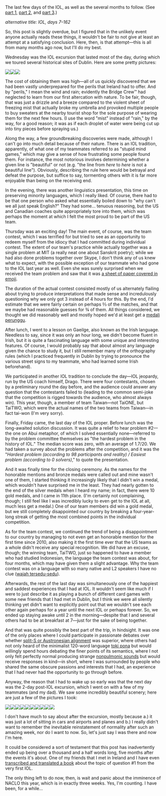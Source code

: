 <!--METADATA
tags: iol
date: 2018-01-04
title: IOL, conclusion: wajah tersedu-sedu
-->
The last few days of the IOL, as well as the several months to follow. (See [part 1](/blog/iol-days-1-4-we-need-to-remove-andys-brain/), [part 2](/blog/iol-day-4-hunting-hamilton/), and [part 3](/blog/iol-days-5-6-seven-pineapples/).)

<style>
img { max-width: 100%; max-height: 15em; }
</style>

*alternative title: IOL, days 7–162*

So, this post is slightly overdue, but I figured that in the unlikely event
anyone actually reads these things, it wouldn't be fair to not give at least an
attempt at a satisfying conclusion. Here, then, is that attempt—this is all
from many months ago now, but I'll do my best.

Wednesday was the IOL excursion that lasted most of the day, during which we
toured several historical sites of Dublin. Here are some pretty pictures:

[![](/s/iol/25.jpg)](/s/iol/25.jpg)[![](/s/iol/26.jpg)](/s/iol/26.jpg)[![](/s/iol/27.jpg)](/s/iol/27.jpg)

The cost of obtaining them was high—all of us quickly discovered that we had
been vastly underprepared for the perils that Ireland had to offer. And by
"perils," I mean the wind and rain; evidently the Bridge Crew™ had neglected to
learn from our first altercation with nature. To be fair, though, that was just
a drizzle and a breeze compared to the violent sheet of freezing mist that
actually broke my umbrella and provoked multiple people to buy sweaters at the
nearby tourist shop for the sole purpose of wearing them for the next few
hours. (I use the word "mist" instead of "rain," by the way, for a good reason;
it was as if each droplet of water were being cut up into tiny pieces before
spraying us.)

Along the way, a few groundbreaking discoveries were made, although I can't go
into much detail because of their nature. There is an IOL tradition,
apparently, of what one of my teammates referred to as "stupid mind games,"
which may give a sense of how frustrating some people found them. For instance,
the most notorious involves determining whether a given line is "beautiful" or
not (e.g. "the line from *here* to *here* is not a beautiful line"). Obviously,
describing the rule here would be betrayal and defeat the purpose, but suffice
to say, tormenting others with it is far more enjoyable than being on the
receiving end.

In the evening, there was another linguistics presentation, this time on
preserving minority languages, which I really liked. Of course, there had to be
that one person who asked what essentially boiled down to "why can't we all
just speak English?" They had some... tenuous reasoning, but the US and
Canadian coaches quite appropriately tore into them, which was perhaps the
moment at which I felt the most proud to be part of the US team.

Thursday was an exciting day! The main event, of course, was the team contest,
which I was terrified for but tried to see as an opportunity to redeem myself
from the idiocy that I had committed during individual contest. The extent of
our team's practice while actually together was a single problem at MIT (a
really neat one about Sanskrit poetry); while we had also done problems
together over Skype, I don't think any of us knew what to expect, with the
possible exception of our teammate who had gone to the IOL last year as well.
Even she was surely surprised when we received the team problem and saw that it
was [a sheet of paper covered in emoji](http://www.ioling.org/booklets/iol-2017-team-prob.en.pdf).

The duration of the actual contest consisted mostly of us alternately flailing
about trying to produce interpretations that made sense and incredulously
questioning why we only got 3 instead of 4 hours for this. By the end, I'd
estimate that we were fairly certain on perhaps ⅔ of the matches, and that we
maybe had reasonable guesses for ¾ of them. All things considered, we thought
we did reasonably well and mostly hoped we'd at least get a
[medali perunggu](https://en.wiktionary.org/wiki/perunggu).

After lunch, I went to a lesson on Gaeilge, also known as the Irish language.
Needless to say, since it was only an hour long, we didn't become fluent in
Irish, but it is quite a fascinating language with some unique and interesting
features. Of course, I would probably say that about almost any language given
the chance to study it, but I still remember many of the orthography rules
(which I practiced frequently in Dublin by trying to pronounce the various
street signs to my teammate, who had learned some Irish beforehand).

We participated in another IOL tradition to conclude the day—IOL jeopardy, run
by the US coach himself, Drago. There were four contestants, chosen by a
preliminary round the day before, and the audience could answer any question
that the contestants failed to (leading to the common semi-joke that the
competition is rigged towards the audience, who almost always win). This year,
though, a member of team Taiwan—not TaiONE, but TaiTWO, which were the actual
names of the two teams from Taiwan—in fact tai-won (I'm very sorry).

Finally, Friday came, the last day of the IOL proper. Before lunch was the
long-awaited solution discussion. It was quite a relief to hear problem #2—the
one on Abui metaphor, of which I solved essentially none—referred to by the
problem committee themselves as "the hardest problem in the history of IOL."
The median score was zero, with an average of 1.7/20. We had taken a survey
about the problems after the competition, and it was the "*Hardest problem
(according to 98 participants and reality) / Easiest problem (according to 0
solvers)*," to quote the presentation.

And it was finally time for the closing ceremony. As the names for the
honorable mentions and bronze medals were called out and mine wasn't one of
them, I started thinking it increasingly likely that I didn't win a medal,
which wouldn't have surprised me in the least. They had nearly gotten to the
end of the silver medals when I heard my name; in fact, there were 10 gold
medals, and I came in 11th place. (I'm certainly not complaining, though; I
still feel like I was incredibly lucky to even get to the IOL at all, much less
get a medal.) One of our team members did win a gold medal, but we still
completely disappointed our country by breaking a four-year-long streak of
getting the most combined points in the individual competition.

As for the team contest, we continued the trend of being a disappointment to
our country by managing to not even get an honorable mention for the first time
since 2010, also making it the first time ever that the US teams as a whole
didn't receive any special recognition. We did have an excuse, though; the
winning team, TaiTWO, just so happened to have a member who had studied
Indonesian, the language the team contest was about, for four months, which may
have given them a slight advantage. Why the team contest was on a language with
so many native and L2 speakers I have no clue
([wajah tersedu-sedu](https://emojipedia.org/emoji/%F0%9F%98%AD/)).

Afterwards, the rest of the last day was simultaneously one of the happiest and
saddest experiences that I had at IOL. It wouldn't seem like much if I were to
just describe it as playing a bunch of different card games with some new
friends that I had met in Dublin, but I think we were all silently thinking yet
didn't want to explicitly point out that we wouldn't see each other again
perhaps for a year until the next IOL or perhaps forever. So, we ended up
staying awake until 2 in the morning—despite that I and several others had to
be at breakfast at 7—just for the sake of being together.

And that was quite possibly the best part of the trip, in hindsight. It was one
of the only places where I could participate in passionate debates over whether
[split-S or Austronesian alignment](https://en.wikipedia.org/wiki/Morphosyntactic_alignment)
was superior, where others had not only heard of the minimalist 120-word language
[toki pona](https://tokipona.org/) but would willingly spend hours debating the
finer points of its semantics, where I not only felt perfectly normal producing
strange [nonpulmonic sounds](https://en.wikipedia.org/wiki/International_Phonetic_Alphabet_chart#Non-pulmonic_consonants)
but would receive responses in kind—in short, where I was surrounded by people
who shared the same obscure passions and interests that I had, an experience
that I had never had the opportunity to go through before.

Anyway, the reason that I had to wake up so early was that the next day was the
2-day post-IOL excursion, which I went on with a few of my teammates (and my
dad). We saw some incredibly beautiful scenery; here are just a few of the
pictures I took:

[![](/s/iol/28.jpg)](/s/iol/28.jpg)[![](/s/iol/29.jpg)](/s/iol/29.jpg)[![](/s/iol/30.jpg)](/s/iol/30.jpg)[![](/s/iol/31.jpg)](/s/iol/31.jpg)[![](/s/iol/32.jpg)](/s/iol/32.jpg)[![](/s/iol/33.jpg)](/s/iol/33.jpg)[![](/s/iol/34.jpg)](/s/iol/34.jpg)[![](/s/iol/35.jpg)](/s/iol/35.jpg)[![](/s/iol/36.jpg)](/s/iol/36.jpg)[![](/s/iol/37.jpg)](/s/iol/37.jpg)

I don't have much to say about after the excursion, mostly because a.) it was
just a lot of sitting in cars and airports and planes and b.) I really didn't
want to remember the inevitable reinstatement of normality after such an
amazing week, nor do I want to now. So, let's just say I was there and now I'm
here.

It could be considered a sort of testament that this post has inadvertently
ended up being over a thousand and a half words long, five months after the
events it's about. One of my friends that I met in Ireland and I have even
[transcribed and translated a book](http://keyboardfire.com/s/transalg/) about
the topic of question #1 from the very first IOL.

The only thing left to do now, then, is wait and panic about the imminence of
NACLO this year, which is in exactly three weeks. Yes, I'm counting. I have
been, for a while...

